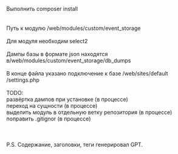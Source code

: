 Выполнить composer install
<br><br><br>
Путь к модулю /web/modules/custom/event_storage
<br><br>
Для модуля необходим select2
<br><br>
Дампы базы в формате json находятся в/web/modules/custom/event_storage/db_dumps
<br><br>
В конце файла указано подключение к базе /web/sites/default
/settings.php
<br><br>
TODO:<br>
развёртка дампов при установке (в процессе)<br>
переход на сущности (в процессе)<br>
выделить модуль в отдельную ветку репозитория (в процессе)<br>
поправить .gitignor (в процессе)<br>
<br><br><br>
P.S. Содержание, заголовки, теги генерировал GPT.
